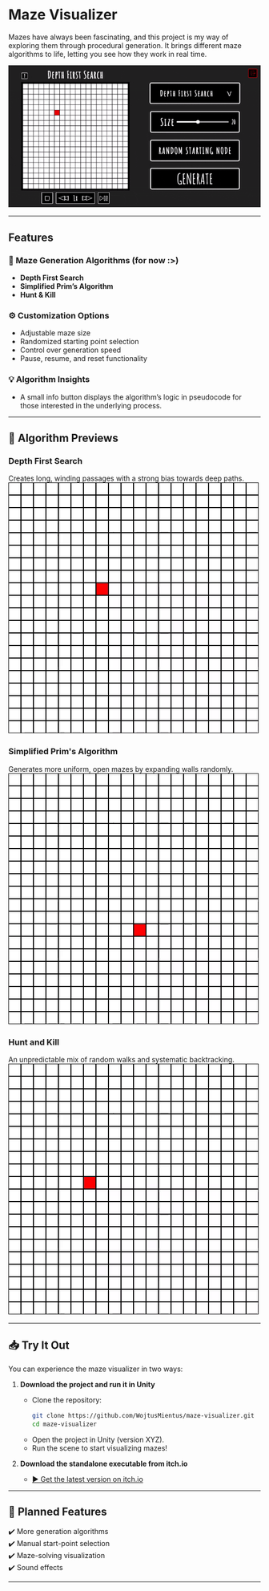 # Maze Visualizer  

Mazes have always been fascinating, and this project is my way of exploring them through procedural generation. It brings different maze algorithms to life, letting you see how they work in real time.  

![Maze Generation Preview](Assets/Gifs/Main%20App.gif)  

---

## Features  

### 🧩 Maze Generation Algorithms (for now :>)
- **Depth First Search**  
- **Simplified Prim’s Algorithm**  
- **Hunt & Kill**  

### ⚙️ Customization Options  
- Adjustable maze size  
- Randomized starting point selection  
- Control over generation speed  
- Pause, resume, and reset functionality  

### 💡 Algorithm Insights  
- A small info button displays the algorithm’s logic in pseudocode for those interested in the underlying process.  

---

## 📌 Algorithm Previews  

### Depth First Search  
Creates long, winding passages with a strong bias towards deep paths.  
![DFS](Assets/Gifs/DFS%20Algo.gif)

### Simplified Prim's Algorithm  
Generates more uniform, open mazes by expanding walls randomly.  
![Prim](Assets/Gifs/Prims%20Algo.gif)  

### Hunt and Kill  
An unpredictable mix of random walks and systematic backtracking.  
![H&K](Assets/Gifs/Hunt%20&%20Kill%20Algo.gif)  

---

## 📥 Try It Out  

You can experience the maze visualizer in two ways:  

1. **Download the project and run it in Unity**  
   - Clone the repository:  
     ```bash
     git clone https://github.com/WojtusMientus/maze-visualizer.git
     cd maze-visualizer
     ```
   - Open the project in Unity (version XYZ).  
   - Run the scene to start visualizing mazes!  

2. **Download the standalone executable from itch.io**  
   - [▶ Get the latest version on itch.io](https://wojciech-maciejewski.itch.io/)  

---

## 🔧 Planned Features  
✔️ More generation algorithms  
✔️ Manual start-point selection  
✔️ Maze-solving visualization  
✔️ Sound effects  

---
